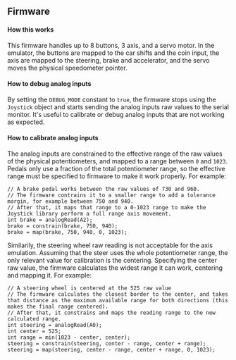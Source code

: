 ## Firmware

#### How this works
This firmware handles up to 8 buttons, 3 axis, and a servo motor. In the emulator, the buttons are mapped to the car shifts and the coin input, the axis are mapped to the steering, brake and accelerator, and the servo moves the physical speedometer pointer.  

#### How to debug analog inputs
By setting the `DEBUG_MODE` constant to `true`, the firmware stops using the `Joystick` object and starts sending the analog inputs raw values to the serial monitor. It's useful to calibrate or debug analog inputs that are not working as expected.

#### How to calibrate analog inputs
The analog inputs are constrained to the effective range of the raw values of the physical potentiometers, and mapped to a range between `0` and `1023`.  
Pedals only use a fraction of the total potentiometer range, so the effective range must be specified to firmware to make it work properly. For example:
```
// A brake pedal works between the raw values of 730 and 960.
// The firmware contrains it to a smaller range to add a tolerance margin, for example between 750 and 940.
// After that, it maps that range to a 0-1023 range to make the Joystick library perform a full range axis movement.
int brake = analogRead(A2);
brake = constrain(brake, 750, 940);
brake = map(brake, 750, 940, 0, 1023);
```  
Similarily, the steering wheel raw reading is not acceptable for the axis emulation. Assuming that the steer uses the whole potentiometer range, the only relevant value for calibration is the centering. Specifying the center raw value, the firmware calculates the widest range it can work, centering and mapping it. For example:
```
// A steering wheel is centered at the 525 raw value
// The firmware calculates the closest border to the center, and takes that distance as the maximum available range for both directions (this makes the final range centered).
// After that, it constrains and maps the reading range to the new calculated range.
int steering = analogRead(A0);
int center = 525;
int range = min(1023 - center, center);
steering = constrain(steering, center - range, center + range);
steering = map(steering, center - range, center + range, 0, 1023);
```

